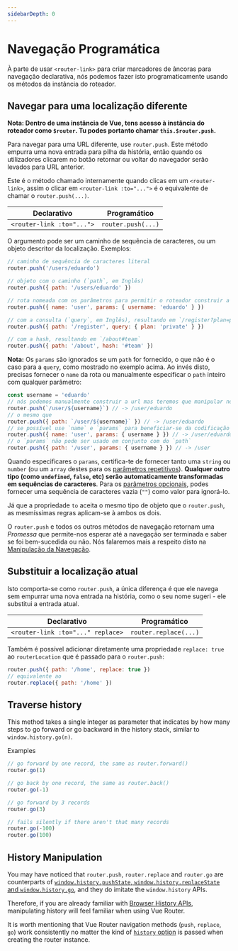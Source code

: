 ```yaml
---
sidebarDepth: 0
---
```


# Navegação Programática

<VueSchoolLink
  href="https://vueschool.io/lessons/vue-router-4-programmatic-navigation"
  title="Aprenda como navegar programaticamente"
/>

À parte de usar `<router-link>` para criar marcadores de âncoras para navegação declarativa, nós podemos fazer isto programaticamente usando os métodos da instância do roteador.

## Navegar para uma localização diferente

**Nota: Dentro de uma instância de Vue, tens acesso à instância do roteador como `$router`. Tu podes portanto chamar `this.$router.push`.**

Para navegar para uma URL diferente, use `router.push`. Este método empurra uma nova entrada para pilha da história, então quando os utilizadores clicarem no botão retornar ou voltar do navegador serão levados para URL anterior.

Este é o método chamado internamente quando clicas em um `<router-link>`, assim o clicar em `<router-link :to="...">` é o equivalente de chamar o `router.push(...)`.

| Declarativo               | Programático       |
| ------------------------- | ------------------ |
| `<router-link :to="...">` | `router.push(...)` |

O argumento pode ser um caminho de sequência de caracteres, ou um objeto descritor da localização. Exemplos:

```js
// caminho de sequência de caracteres literal
router.push('/users/eduardo')

// objeto com o caminho (`path`, em Inglês)
router.push({ path: '/users/eduardo' })

// rota nomeada com os parâmetros para permitir o roteador construir a URL
router.push({ name: 'user', params: { username: 'eduardo' } })

// com a consulta (`query`, em Inglês), resultando em `/register?plan=private`
router.push({ path: '/register', query: { plan: 'private' } })

// com a hash, resultando em `/about#team`
router.push({ path: '/about', hash: '#team' })
```

**Nota:** Os `params` são ignorados se um `path` for fornecido, o que não é o caso para a `query`, como mostrado no exemplo acima. Ao invés disto, precisas fornecer o `name` da rota ou manualmente especificar o `path` inteiro com qualquer parâmetro:

```js
const username = 'eduardo'
// nós podemos manualmente construir a url mas teremos que manipular nós mesmos a codificação
router.push(`/user/${username}`) // -> /user/eduardo
// o mesmo que
router.push({ path: `/user/${username}` }) // -> /user/eduardo
// se possível use `name` e `params` para beneficiar-se da codificação automática da URL
router.push({ name: 'user', params: { username } }) // -> /user/eduardo
// o `params` não pode ser usado em conjunto com do `path`
router.push({ path: '/user', params: { username } }) // -> /user
```

Quando especificares o `params`, certifica-te de fornecer tanto uma `string` ou `number` (ou um `array` destes para os [parâmetros repetitivos](./route-matching-syntax.md#repeatable-params)). **Qualquer outro tipo (como `undefined`, `false`, etc) serão automaticamente transformadas em sequências de caracteres**. Para os [parâmetros opcionais](./route-matching-syntax.md#optional-parameters), podes fornecer uma sequência de caracteres vazia (`""`) como valor para ignorá-lo.

Já que a propriedade `to` aceita o mesmo tipo de objeto que o `router.push`, as mesmíssimas regras aplicam-se à ambos os dois.

O `router.push` e todos os outros métodos de navegação retornam uma _Promessa_ que permite-nos esperar até a navegação ser terminada e saber se foi bem-sucedida ou não. Nós falaremos mais a respeito disto na [Manipulação da Navegação](../advanced/navigation-failures.md).

## Substituir a localização atual

Isto comporta-se como `router.push`, a única diferença é que ele navega sem empurrar uma nova entrada na história, como o seu nome sugeri - ele substitui a entrada atual.

| Declarativo                       | Programático          |
| --------------------------------- | --------------------- |
| `<router-link :to="..." replace>` | `router.replace(...)` |

Também é possível adicionar diretamente uma propriedade `replace: true` ao `routerLocation` que é passado para o `router.push`:

```js
router.push({ path: '/home', replace: true })
// equivalente ao
router.replace({ path: '/home' })
```

## Traverse history

<VueSchoolLink
  href="https://vueschool.io/lessons/go-back"
  title="Learn how to use Vue Router to go back"
/>

This method takes a single integer as parameter that indicates by how many steps to go forward or go backward in the history stack, similar to `window.history.go(n)`.

Examples

```js
// go forward by one record, the same as router.forward()
router.go(1)

// go back by one record, the same as router.back()
router.go(-1)

// go forward by 3 records
router.go(3)

// fails silently if there aren't that many records
router.go(-100)
router.go(100)
```

## History Manipulation

You may have noticed that `router.push`, `router.replace` and `router.go` are counterparts of [`window.history.pushState`, `window.history.replaceState` and `window.history.go`](https://developer.mozilla.org/en-US/docs/Web/API/History), and they do imitate the `window.history` APIs.

Therefore, if you are already familiar with [Browser History APIs](https://developer.mozilla.org/en-US/docs/Web/API/History_API), manipulating history will feel familiar when using Vue Router.

It is worth mentioning that Vue Router navigation methods (`push`, `replace`, `go`) work consistently no matter the kind of [`history` option](../../api/#history) is passed when creating the router instance.
